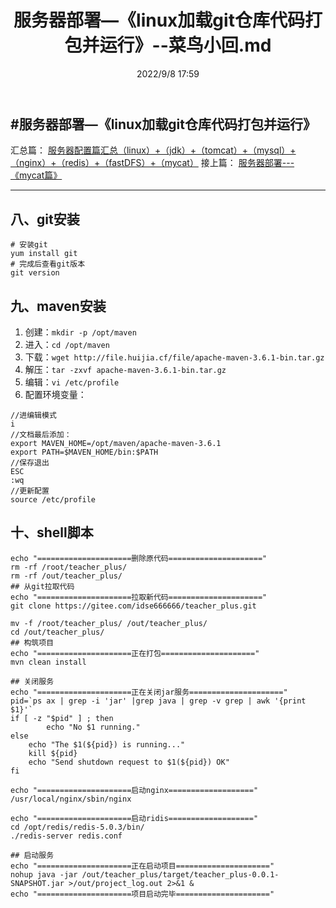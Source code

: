 ﻿---
title: 服务器部署—《linux加载git仓库代码打包并运行》--菜鸟小回.md
date:  2022/9/8 17:59
category_bar: true
categories: 运维
tags:
- git
---
#服务器部署—《linux加载git仓库代码打包并运行》
---
汇总篇：
[服务器配置篇汇总（linux）+（jdk）+（tomcat）+（mysql）+（nginx）+（redis）+（fastDFS）+（mycat）](https://blog.huijia21.com/archives/fu-wu-qi-pei-zhi-pian-hui-zong-linuxjdktomcatmysqlnginxredisfastdfsmycatgitmaven)
接上篇：
[服务器部署---《mycat篇》](https://blog.huijia21.com/archives/fu-wu-qi-bu-shu-mycat-pian-)

---
## 八、git安装
```
# 安装git
yum install git
# 完成后查看git版本
git version
```
## 九、maven安装
1. 创建：`mkdir -p /opt/maven`
2. 进入：`cd /opt/maven`
3. 下载：`wget http://file.huijia.cf/file/apache-maven-3.6.1-bin.tar.gz`
4. 解压：`tar -zxvf apache-maven-3.6.1-bin.tar.gz`
5. 编辑：`vi /etc/profile`
6. 配置环境变量：
```
//进编辑模式
i 
//文档最后添加：
export MAVEN_HOME=/opt/maven/apache-maven-3.6.1
export PATH=$MAVEN_HOME/bin:$PATH
//保存退出
ESC
:wq
//更新配置
source /etc/profile
```

## 十、shell脚本
```
echo "=====================删除原代码====================="
rm -rf /root/teacher_plus/
rm -rf /out/teacher_plus/
## 从git拉取代码
echo "=====================拉取新代码====================="
git clone https://gitee.com/idse666666/teacher_plus.git

mv -f /root/teacher_plus/ /out/teacher_plus/
cd /out/teacher_plus/
## 构筑项目
echo "=====================正在打包====================="
mvn clean install

## 关闭服务
echo "=====================正在关闭jar服务====================="
pid=`ps ax | grep -i 'jar' |grep java | grep -v grep | awk '{print $1}'`
if [ -z "$pid" ] ; then
        echo "No $1 running."
else 
	echo "The $1(${pid}) is running..."
	kill ${pid}
	echo "Send shutdown request to $1(${pid}) OK"
fi

echo "=====================启动nginx==================="
/usr/local/nginx/sbin/nginx

echo "=====================启动ridis==================="
cd /opt/redis/redis-5.0.3/bin/
./redis-server redis.conf

## 启动服务
echo "=====================正在启动项目====================="
nohup java -jar /out/teacher_plus/target/teacher_plus-0.0.1-SNAPSHOT.jar >/out/project_log.out 2>&1 &
echo "=====================项目启动完毕====================="
```
